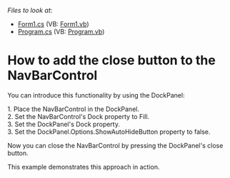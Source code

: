 <!-- default file list -->
*Files to look at*:

* [Form1.cs](./CS/WindowsApplication104/Form1.cs) (VB: [Form1.vb](./VB/WindowsApplication104/Form1.vb))
* [Program.cs](./CS/WindowsApplication104/Program.cs) (VB: [Program.vb](./VB/WindowsApplication104/Program.vb))
<!-- default file list end -->
# How to add the close button to the NavBarControl


<p>You can introduce this functionality by using the DockPanel:</p><p>1. Place the NavBarControl in the DockPanel.<br />
2. Set the NavBarControl's Dock property to Fill.<br />
3. Set the DockPanel's Dock property.<br />
3. Set the DockPanel.Options.ShowAutoHideButton property to false.</p><p>Now you can close the NavBarControl by pressing the DockPanel's close button.</p><p>This example demonstrates this approach in action.</p>

<br/>


